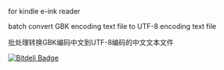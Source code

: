 for kindle e-ink reader

batch convert GBK encoding text file to UTF-8 encoding text file

批处理转换GBK编码中文到UTF-8编码的中文文本文件


[![Bitdeli Badge](https://d2weczhvl823v0.cloudfront.net/needforspeed/encoding_convert/trend.png)](https://bitdeli.com/free "Bitdeli Badge")

